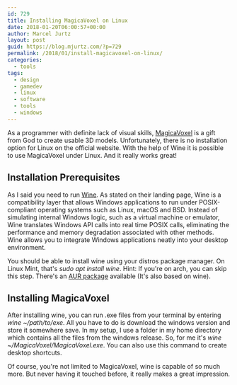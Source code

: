 ```yaml
---
id: 729
title: Installing MagicaVoxel on Linux
date: 2018-01-20T06:00:57+00:00
author: Marcel Jurtz
layout: post
guid: https://blog.mjurtz.com/?p=729
permalink: /2018/01/install-magicavoxel-on-linux/
categories:
  - tools
tags:
  - design
  - gamedev
  - linux
  - software
  - tools
  - windows
---
```

As a programmer with definite lack of visual skills, [MagicaVoxel](http://ephtracy.github.io/) is a gift from God to create usable 3D models. Unfortunately, there is no installation option for Linux on the official website. With the help of Wine it is possible to use MagicaVoxel under Linux. And it really works great!

## Installation Prerequisites

As I said you need to run [Wine](https://www.winehq.org/). As stated on their landing page, Wine is a compatibility layer that allows Windows applications to run under POSIX-compliant operating systems such as Linux, macOS and BSD. Instead of simulating internal Windows logic, such as a virtual machine or emulator, Wine translates Windows API calls into real time POSIX calls, eliminating the performance and memory degradation associated with other methods. Wine allows you to integrate Windows applications neatly into your desktop environment.

You should be able to install wine using your distros package manager. On Linux Mint, that's _sudo apt install wine_. Hint: If you're on arch, you can skip this step. There's an [AUR package](https://aur.archlinux.org/packages/magicavoxel/) available (It's also based on wine).

## Installing MagicaVoxel

After installing wine, you can run .exe files from your terminal by entering _wine ~/path/to/exe_. All you have to do is download the windows version and store it somewhere save. In my setup, I use a folder in my home directory which contains all the files from the windows release. So, for me it's _wine ~/MagicaVoxel/MagicaVoxel.exe_. You can also use this command to create desktop shortcuts.

Of course, you're not limited to MagicaVoxel, wine is capable of so much more. But never having it touched before, it really makes a great impression.